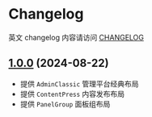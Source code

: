 # Changelog

英文 changelog 内容请访问 [CHANGELOG](CHANGELOG.md)

## [1.0.0](https://github.com/TerryZ/v-layouts) (2024-08-22)

- 提供 `AdminClassic` 管理平台经典布局
- 提供 `ContentPress` 内容发布布局
- 提供 `PanelGroup` 面板组布局
